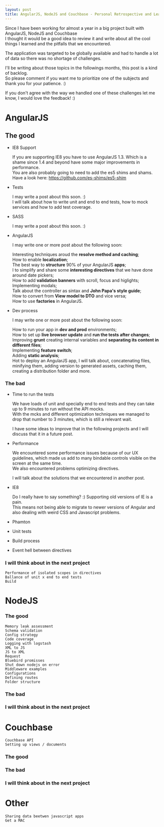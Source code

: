 ```yaml
---
layout: post
title: AngularJS, NodeJS and Couchbase - Personal Retrospective and Learnings
---
```


Since I have been working for almost a year in a big project built with AngularJS, NodeJS and Couchbase
<br>I thought it would be a good idea to review it and write about all the cool things I learned and the pitfalls
that we encountered.

The application was targeted to be globally available and had to handle a lot of data so there was no shortage of challenges.

I'll be writing about those topics in the followings months, this post is a kind of backlog.
<br>So please comment if you want me to prioritize one of the subjects and thank you for your patience. :)

If you don't agree with the way we handled one of these challenges let me know, I would love the feedback! :)

# AngularJS
## The good

* IE8 Support

	If you are supporting IE8 you have to use AngularJS 1.3. Which is a shame since 1.4 and beyond have some major improvements in performance.
	<br>You are also probably going to need to add the es5 shims and shams.
	<br>Have a look here: https://github.com/es-shims/es5-shim

* Tests

	I may write a post about this soon. :)
	<br>I will talk about how to write unit and end to end tests, how to mock services and how to add test coverage.

* SASS

	I may write a post about this soon. :)

* AngularJS

	I may write one or more post about the following soon:

	Interesting techniques aroud the __resolve method and caching__;
	<br>How to enable __localization__;
	<br>The best way to __structure__ 90% of your AngularJS __apps__;
	<br>I to simplify and share some __interesting directives__ that we have done around date pickers;
	<br>How to add __validation banners__ with scroll, focus and higlights;
	<br>Implementing modals;
	<br>Talk about the controller as sintax and __John Papa's style guide__;
	<br>How to convert from __View model to DTO__ and vice versa;
	<br>How to use __factories__ in AngularJS.

* Dev process

	I may write one or more post about the following soon:

	How to run your app in __dev and prod__ environments;
	<br>How to set up __live browser update__ and __run the tests after changes__;
	<br>Improving __grunt__ creating internal variables and __separating its content in different files__;
	<br>Implementing __feature switch__;
	<br>Adding __static analysis__;
	<br>Hot to deploy an AngularJS app, I will talk about, concatenating files, minifying them, adding version to generated assets, caching them, creating a distribution folder and more.


### The bad

* Time to run the tests

	We have loads of unit and specially end to end tests and they can take up to 9 minutes to run without the API mocks.
	<br>With the mcks and different optimization techniques we managed to drop that number to 3 minutes, which is still a relevant wait.

	I have some ideas to improve that in the following projects and I will discuss that it in a future post.

* Performance

	We encountered some performance issues because of our UX guidelines, which made us add to many bindable controls visible on the screen at the same time.
	<br>We also encountered problems optimizing directives.

	I will talk about the solutions that we encountered in another post.

* IE8

	Do I really have to say something? :) Supporting old versions of IE is a pain.
	<br>This means not being able to migrate to newer versions of Angular and also dealing with weird CSS and Javascript problems.

* Phamton
* Unit tests
* Build process
* Event hell between directives

### I will think about in the next project
	Performance of isolated scopes in directives
	Ballance of unit x end to end tests
	Build


# NodeJS
### The good
	Memory leak assessment
	Schema validation
	Config strategy
	Code coverage
	Logging with logstash
	XML to JS
	JS to XML
	Request
	Bluebird promisses
	Shut down nodejs on error
	Middleware examples
	Configurations
	Defining routes
	Folder structure

### The bad
### I will think about in the next project

# Couchbase
	Couchbase API
	Setting up views / documents
### The good
### The bad
### I will think about in the next project


# Other

	Sharing data beetwen javascript apps
	Get a MAC


